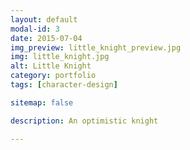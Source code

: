 ```yaml
---
layout: default
modal-id: 3
date: 2015-07-04
img_preview: little_knight_preview.jpg
img: little_knight.jpg
alt: Little Knight
category: portfolio
tags: [character-design]

sitemap: false

description: An optimistic knight

---
```

